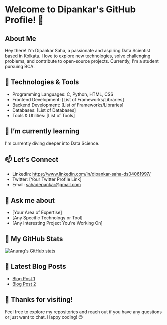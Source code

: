 # Welcome to Dipankar's GitHub Profile! 👋

## About Me
Hey there! I'm Dipankar Saha, a passionate and aspiring Data Scientist based in Kolkata. 
I love to explore new technologies, solve challenging problems, and contribute to open-source projects. 
Currently, I'm a student pursuing BCA.

## 🔧 Technologies & Tools
- Programming Languages: C, Python, HTML, CSS
- Frontend Development: [List of Frameworks/Libraries]
- Backend Development: [List of Frameworks/Libraries]
- Databases: [List of Databases]
- Tools & Utilities: [List of Tools]

## 🌱 I’m currently learning
I'm currently diving deeper into Data Science.

## 📫 Let's Connect
- LinkedIn: https://www.linkedin.com/in/dipankar-saha-ds04061997/
- Twitter: [Your Twitter Profile Link]
- Email: sahadepankar@gmail.com
## 💬 Ask me about
- [Your Area of Expertise]
- [Any Specific Technology or Tool]
- [Any Interesting Project You're Working On]

## 🚀 My GitHub Stats
[![Anurag's GitHub stats](https://github-readme-stats.vercel.app/api?username=your-username&show_icons=true&theme=dark)](https://github.com/anuraghazra/github-readme-stats)

## 📝 Latest Blog Posts
- [Blog Post 1](link)
- [Blog Post 2](link)

## 🎉 Thanks for visiting!
Feel free to explore my repositories and reach out if you have any questions or just want to chat. Happy coding! 😊
